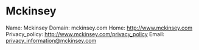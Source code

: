 
# Mckinsey

Name: Mckinsey
Domain: mckinsey.com
Home: http://www.mckinsey.com
Privacy_policy: http://www.mckinsey.com/privacy_policy
Email: privacy_information@mckinsey.com
